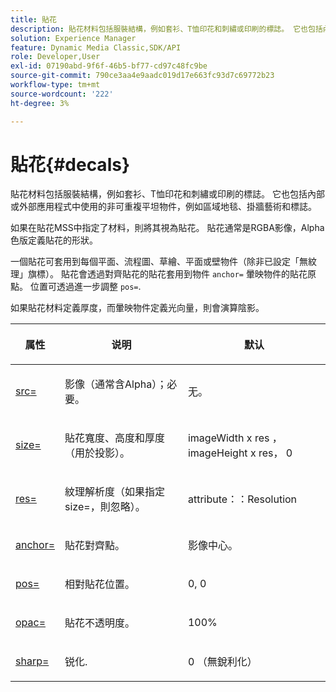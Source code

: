```yaml
---
title: 貼花
description: 貼花材料包括服裝結構，例如套衫、T恤印花和刺繡或印刷的標誌。 它也包括內部或外部應用程式中使用的非可重複平坦物件，例如區域地毯、掛牆藝術和標誌。
solution: Experience Manager
feature: Dynamic Media Classic,SDK/API
role: Developer,User
exl-id: 07190abd-9f6f-46b5-bf77-cd97c48fc9be
source-git-commit: 790ce3aa4e9aadc019d17e663fc93d7c69772b23
workflow-type: tm+mt
source-wordcount: '222'
ht-degree: 3%

---
```


# 貼花{#decals}

貼花材料包括服裝結構，例如套衫、T恤印花和刺繡或印刷的標誌。 它也包括內部或外部應用程式中使用的非可重複平坦物件，例如區域地毯、掛牆藝術和標誌。

如果在貼花MSS中指定了材料，則將其視為貼花。 貼花通常是RGBA影像，Alpha色版定義貼花的形狀。

一個貼花可套用到每個平面、流程圖、草繪、平面或壁物件（除非已設定「無紋理」旗標）。 貼花會透過對齊貼花的貼花套用到物件 `anchor=` 暈映物件的貼花原點。 位置可透過進一步調整 `pos=`.

如果貼花材料定義厚度，而暈映物件定義光向量，則會演算陰影。

<table id="table_3F119BC9B7654FD092826A34F5827268"> 
 <thead> 
  <tr> 
   <th colname="col1" class="entry"> <p>属性 </p> </th> 
   <th colname="col2" class="entry"> <p>说明 </p> </th> 
   <th colname="col3" class="entry"> <p>默认 </p> </th> 
  </tr> 
 </thead>
 <tbody> 
  <tr> 
   <td colname="col1"> <p> <a href="../../../../../../ir-api/http-protocol/image-rendering-api-ref/c-ir-http-protocol-ref/c-ir-http-protocol-command-reference/r-ir-src.md#reference-62c98abad22149d68d405ed6aaff8272" type="reference" format="dita" scope="local"> <span class="codeph"> src= </span> </a> </p> </td> 
   <td colname="col2"> <p>影像（通常含Alpha）；必要。 </p> </td> 
   <td colname="col3"> <p>无。 </p> </td> 
  </tr> 
  <tr> 
   <td colname="col1"> <p> <a href="../../../../../../ir-api/http-protocol/image-rendering-api-ref/c-ir-http-protocol-ref/c-ir-http-protocol-command-reference/r-ir-http-size.md#reference-1220d6fbcde4479aba91de7adacdc988" type="reference" format="dita" scope="local"> <span class="codeph"> size= </span> </a> </p> </td> 
   <td colname="col2"> <p>貼花寬度、高度和厚度（用於投影）。 </p> </td> 
   <td colname="col3"> <p> <span class="varname"> imageWidth </span> x <span class="codeph"> res </span>， <span class="varname"> imageHeight </span> x <span class="codeph"> res， 0 </span> </p> </td> 
  </tr> 
  <tr> 
   <td colname="col1"> <p> <a href="../../../../../../ir-api/http-protocol/image-rendering-api-ref/c-ir-http-protocol-ref/c-ir-http-protocol-command-reference/r-ir-res.md#reference-0ad9de8887144c83a6db97b4994f7c04" type="reference" format="dita" scope="local"> <span class="codeph"> res= </span> </a> </p> </td> 
   <td colname="col2"> <p>紋理解析度（如果指定size=，則忽略）。 </p> </td> 
   <td colname="col3"> <p> <span class="codeph"> attribute：：Resolution </span> </p> </td> 
  </tr> 
  <tr> 
   <td colname="col1"> <p> <a href="../../../../../../ir-api/http-protocol/image-rendering-api-ref/c-ir-http-protocol-ref/c-ir-http-protocol-command-reference/r-ir-http-anchor.md#reference-d53923d785c9442997dc7f2199524c26" type="reference" format="dita" scope="local"> <span class="codeph"> anchor= </span> </a> </p> </td> 
   <td colname="col2"> <p>貼花對齊點。 </p> </td> 
   <td colname="col3"> <p>影像中心。 </p> </td> 
  </tr> 
  <tr> 
   <td colname="col1"> <p> <a href="../../../../../../ir-api/http-protocol/image-rendering-api-ref/c-ir-http-protocol-ref/c-ir-http-protocol-command-reference/r-ir-pos.md#reference-22c10904a0ce4c8bb41c2c78104221b8" type="reference" format="dita" scope="local"> <span class="codeph"> pos= </span> </a> </p> </td> 
   <td colname="col2"> <p>相對貼花位置。 </p> </td> 
   <td colname="col3"> <p>0, 0 </p> </td> 
  </tr> 
  <tr> 
   <td colname="col1"> <p> <a href="../../../../../../ir-api/http-protocol/image-rendering-api-ref/c-ir-http-protocol-ref/c-ir-http-protocol-command-reference/r-ir-opac.md#reference-136b8563da714313a9e103f4ce179c5b" type="reference" format="dita" scope="local"> <span class="codeph"> opac= </span> </a> </p> </td> 
   <td colname="col2"> <p>貼花不透明度。 </p> </td> 
   <td colname="col3"> <p>100% </p> </td> 
  </tr> 
  <tr> 
   <td colname="col1"> <a href="../../../../../../ir-api/http-protocol/image-rendering-api-ref/c-ir-http-protocol-ref/c-ir-http-protocol-command-reference/r-ir-http-sharp.md#reference-acdd87f6b5de4e3a85e5d3c03022a35a" type="reference" format="dita" scope="local"> <span class="codeph"> sharp= </span> </a> </td> 
   <td colname="col2"> <p>锐化. </p> </td> 
   <td colname="col3"> <p>0 （無銳利化） </p> </td> 
  </tr> 
 </tbody> 
</table>

